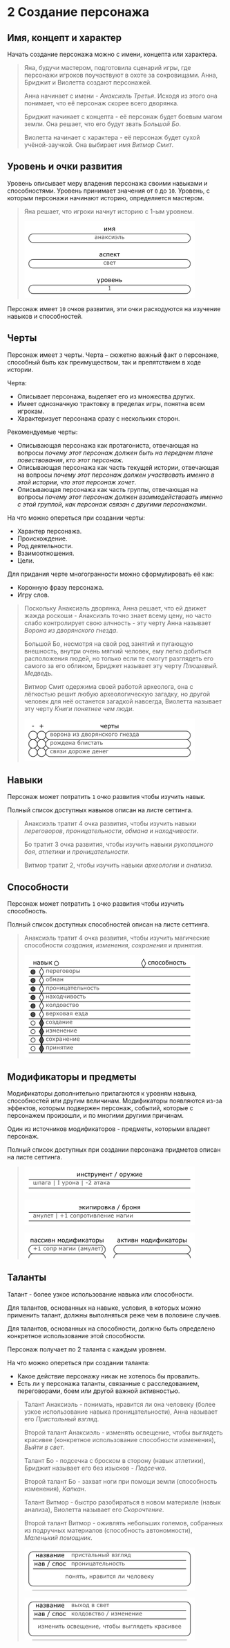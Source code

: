 # 2 Создание персонажа

## Имя, концепт и характер

Начать создание персонажа можно с имени, концепта или характера.

>Яна, будучи мастером, подготовила сценарий игры, где персонажи игроков поучаствуют в охоте за сокровищами.
>Анна, Бриджит и Виолетта создают персонажей.
>
>Анна начинает с имени - _Анаксиэль Третья_. Исходя из этого она понимает, что её персонаж скорее всего дворянка.
>
>Бриджит начинает с концепта - её персонаж будет боевым магом земли. Она решает, что его будут звать _Большой Бо_.
>
>Виолетта начинает с характера - её персонаж будет сухой учёной-заучкой. Она выбирает имя _Витмор Смит_.

## Уровень и очки развития

Уровень описывает меру владения персонажа своими навыками и способностями.
Уровень принимает значения от `0` до `10`.
Уровень, с которым персонажи начинают историю, определяется мастером.

>Яна решает, что игроки начнут историю с 1-ым уровнем.
>
>![](img/2_anaxiel_1_main.png)

Персонаж имеет `10` очков развития, эти очки расходуются на изучение навыков и способностей.

## Черты

Персонаж имеет `3` черты.
Черта – сюжетно важный факт о персонаже, способный быть как преимуществом, так и препятствием в ходе истории.

Черта:
- Описывает персонажа, выделяет его из множества других.
- Имеет однозначную трактовку в пределах игры, понятна всем игрокам.
- Характеризует персонажа сразу с нескольких сторон.

Рекомендуемые черты:
- Описывающая персонажа как протагониста,
отвечающая на вопросы _почему этот персонаж должен быть на переднем плане повествования_, _кто этот персонаж_.
- Описывающая персонажа как часть текущей истории,
отвечающая на вопросы _почему этот персонаж должен участвовать именно в этой истории_, _что этот персонаж хочет_.
- Описывающая персонажа как часть группы,
отвечающая на вопросы _почему этот персонаж должен взаимодействовать именно с этой группой_, _как персонаж связан с другими персонажами_.

На что можно опереться при создании черты:
- Характер персонажа.
- Происхождение.
- Род деятельности.
- Взаимоотношения.
- Цели.

Для придания черте многогранности можно сформулировать её как:
- Коронную фразу персонажа.
- Игру слов.

>Поскольку Анаксиэль дворянка, Анна решает, что ей движет жажда роскоши -
>Анаксиэль точно знает всему цену, но часто слабо контролирует свою алчность -
>эту черту Анна называет _Ворона из дворянского гнезда_.
>
>Большой Бо, несмотря на свой род занятий и пугающую внешность, внутри очень мягкий человек,
>ему легко добиться расположения людей, но только если те смогут разглядеть его самого за его обликом,
>Бриджет называет эту черту _Плюшевый. Медведь._
>
>Витмор Смит одержима своей работой археолога,
>она с лёгкостью решит любую археологическую загадку, но другой человек для неё останется загадкой навсегда,
>Виолетта называет эту черту _Книги понятнее чем люди_.
>
>![](img/2_anaxiel_1_traits.png)

## Навыки

Персонаж может потратить `1` очко развития чтобы изучить навык.

Полный список доступных навыков описан на листе сеттинга.

>Анаксиэль тратит 4 очка развития, чтобы изучить навыки _переговоров_, _проницательности_, _обмана_ и _находчивости_.
>
>Бо тратит 3 очка развития, чтобы изучить навыки _рукопашного боя_, _атлетики_ и _проницательности_.
>
>Витмор тратит 2, чтобы изучить навыки _археологии_ и _анализа_.

## Способности

Персонаж может потратить `1` очко развития чтобы изучить способность.

Полный список доступных способностей описан на листе сеттинга.

>Анаксиэль тратит 4 очка развития, чтобы изучить магические способности _создания_, _изменения_, _сохранения_ и _принятия_.
>
>![](img/2_anaxiel_1_skillsabilities.png)

## Модификаторы и предметы

Модификаторы дополнительно прилагаются к уровням навыка, способностей или другим величинам.
Модификаторы появляются из-за эффектов, которым подвержен персонаж, событий, которые с персонажем произошли, и по многими другими причинам.

Один из источников модификаторов - предметы, которыми владеет персонаж.

Полный список доступных при создании персонажа придметов описан на листе сеттинга.

>![](img/2_anaxiel_1_instuments.png)
>
>![](img/2_anaxiel_1_equipment.png)
>
>![](img/2_anaxiel_1_modifiers.png)

## Таланты

Талант - более узкое использование навыка или способности.

Для талантов, основанных на навыке, условия, в которых можно применить талант, должны выполняться реже чем в половине случаев.

Для талантов, основанных на способности, должно быть определено конкретное использование этой способности.

Персонаж получает по 2 таланта с каждым уровнем.

На что можно опереться при создании таланта:
- Какое действие персонажу никак не хотелось бы провалить.
- Есть ли у персонажа таланты, связанные с расследованием, переговорами, боем или другой важной активностью.

>Талант Анаксиэль - понимать, нравится ли она человеку (более узкое использование навыка проницательности),
>Анна называет его _Пристальный взгляд_.
>
>Второй талант Анаксиэль - изменять освещение, чтобы выглядеть красивее (конкретное использование способности изменения),
>_Выйти в свет_.
>
>Талант Бо - подсечка с броском в сторону (навык атлетики), Бриджит называет его без изысков - _Подсечка_.
>
>Второй талант Бо - захват ноги при помощи земли (способность изменения), _Капкан_.
>
>Талант Витмор - быстро разобираться в новом материале (навык анализа), Виолетта называет его _Скорочтение_.
>
>Второй талант Витмор - оживлять небольших големов, собранных из подручных материалов (способность автономности),
>_Маленький помощник_.
>
>![](img/2_anaxiel_2_talent1.png)
>
>![](img/2_anaxiel_2_talent2.png)